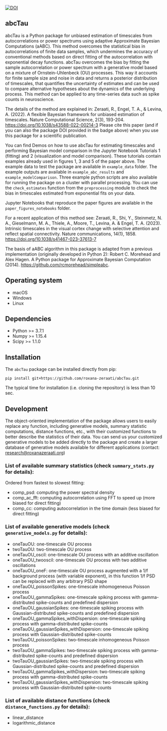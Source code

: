 [![DOI](https://zenodo.org/badge/DOI/10.5281/zenodo.5949117.svg)](https://doi.org/10.5281/zenodo.5949117)


## abcTau

abcTau is a Python package for unbiased estimation of timescales from autocorrelations or power spectrums using adaptive Approximate Bayesian Computations (aABC). This method overcomes the statistical bias in autocorrelations of finite data samples, which undermines the accuracy of conventional methods based on direct fitting of the autocorrelation with exponential decay functions.  abcTau overcomes the bias by fitting the sample autocorrelation or power spectrum with a generative model based on a mixture of Ornstein-Uhlenbeck (OU) processes. This way it accounts for finite sample size and noise in data and returns a posterior distribution of timescales, that quantifies the uncertainty of estimates and can be used to compare alternative hypotheses about the dynamics of the underlying process. This method can be applied to any time-series data such as spike counts in neuroscience.

The details of the method are explained in:
Zeraati, R., Engel, T. A., & Levina, A. (2022). A flexible Bayesian framework for unbiased estimation of timescales. Nature Computational Science, 2(3), 193-204. https://doi.org/10.1038/s43588-022-00214-3
Please cite this paper (and if you can also the package DOI provided in the badge above) when you use this package for a scientific publication.

You can find Demos on how to use abcTau for estimating timescales and performing Bayesian model comparison in the  Jupyter Notebook Tutorials 1 (fitting) and 2 (visualization and model comparison). These tutorials contain examples already used in figures 1, 3 and 5 of the paper above. The example data to test the package are available in `example_data` folder. The example outputs are available in `example_abc_results` and `example_modelComparison`. Three example python scripts are also available for running the package on a cluster with parallel processing. You can use the `check_estimates` function from the `preprocessing` module to check the bias in timescales estimated from exponential fits on your data.


Jupyter Notebooks that reproduce the paper figures are available in the `paper_figures_notebooks` folder.


For a recent application of this method see:
Zeraati, R., Shi, Y., Steinmetz, N. A., Gieselmann, M. A., Thiele, A., Moore, T., Levina, A. & Engel, T. A. (2023). Intrinsic timescales in the visual cortex change with selective attention and reflect spatial connectivity. Nature communications, 14(1), 1858. https://doi.org/10.1038/s41467-023-37613-7




The basis of aABC algorithm in this package is adapted from a previous implementation (originally developed in Python 2):
Robert C. Morehead and Alex Hagen. A Python package for Approximate Bayesian Computation (2014). https://github.com/rcmorehead/simpleabc.


## Operating system
- macOS
- Windows
- Linux


## Dependencies
- Python >= 3.7.1
- Numpy >= 1.15.4
- Scipy >= 1.1.0


## Installation
The `abcTau` package can be installed directly from pip:
```
pip install git+https://github.com/roxana-zeraati/abcTau.git
```
The typical time for installation (i.e. cloning the repository) is less than 10 sec.


## Development
The object-oriented implementation of the package allows users to easily replace any function, including generative models, summary statistic computations, distance functions, etc., with their customized functions to better describe the statistics of their data. You can send us your customized generative models to be added directly to the package and create a larger database of generative models available for different applications (contact: research@roxanazeraati.org)


### List of available summary statistics (check `summary_stats.py` for details):
Ordered from fastest to slowest fitting:
- comp_psd: computing the power spectral density
- comp_ac_fft: computing autocorrelation using FFT to speed up (more biased for direct fitting)
- comp_cc: computing autocorrelation in the time domain (less biased for direct fitting)


### List of available generative models (check `generative_models.py` for details):
- oneTauOU: one-timescale OU process
- twoTauOU: two-timescale OU process
- oneTauOU_oscil: one-timescale OU process with an additive oscillation
- oneTauOU_twooscil: one-timescale OU process with two additive oscillations
- oneTauOU_oneF: one-timescale OU process augmented with a 1/f background process (with variable exponent), in this function 1/f PSD can be replaced with any arbitrary PSD shape
- oneTauOU_poissonSpikes: one-timescale inhomogeneous Poisson process
- oneTauOU_gammaSpikes: one-timescale spiking process with gamma-distributed spike-counts and predefined dispersion
- oneTauOU_gaussianSpikes: one-timescale spiking process with Gaussian-distributed spike-counts and predefined dispersion
- oneTauOU_gammaSpikes_withDispersion: one-timescale spiking process with gamma-distributed spike-counts
- oneTauOU_gaussianSpikes_withDispersion: one-timescale spiking process with Gaussian-distributed spike-counts
- twoTauOU_poissonSpikes: two-timescale inhomogeneous Poisson process
- twoTauOU_gammaSpikes: two-timescale spiking process with gamma-distributed spike-counts and predefined dispersion
- twoTauOU_gaussianSpikes: two-timescale spiking process with Gaussian-distributed spike-counts and predefined dispersion
- twoTauOU_gammaSpikes_withDispersion: two-timescale spiking process with gamma-distributed spike-counts
- twoTauOU_gaussianSpikes_withDispersion: two-timescale spiking process with Gaussian-distributed spike-counts


### List of available distance functions (check `distance_functions.py` for details):
- linear_distance
- logarithmic_distance
